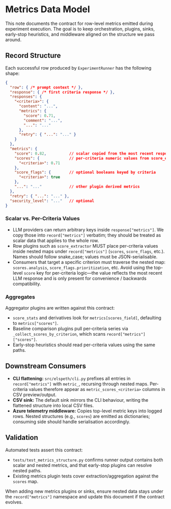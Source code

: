 # Metrics Data Model

This note documents the contract for row-level metrics emitted during experiment
execution. The goal is to keep orchestration, plugins, sinks, early-stop
heuristics, and middleware aligned on the structure we pass around.

## Record Structure

Each successful row produced by `ExperimentRunner` has the following shape:

```json
{
  "row": { /* prompt context */ },
  "response": { /* first criteria response */ },
  "responses": {
    "<criteria>": {
      "content": "...",
      "metrics": {
        "score": 0.71,
        "comment": "...",
        "...": "..."
      },
      "retry": { "...": "..." }
    }
  },
  "metrics": {
    "score": 0.82,          // scalar copied from the most recent response
    "scores": {             // per-criteria numeric values from score_extractor
      "<criteria>": 0.71
    },
    "score_flags": {        // optional booleans keyed by criteria
      "<criteria>": true
    },
    "...": "..."            // other plugin derived metrics
  },
  "retry": { "...": "..." },
  "security_level": "..."   // optional
}
```

### Scalar vs. Per-Criteria Values

- LLM providers can return arbitrary keys inside `response["metrics"]`. We copy
  those into `record["metrics"]` verbatim; they should be treated as scalar data
  that applies to the whole row.
- Row plugins such as `score_extractor` MUST place per-criteria values inside
  nested maps under `record["metrics"]` (`scores`, `score_flags`, etc.). Names
  should follow snake_case; values must be JSON-serialisable.
- Consumers that target a specific criterion must traverse the nested map:
  `scores.analysis`, `score_flags.prioritization`, etc. Avoid using the top-level
  `score` key for per-criteria logic—the value reflects the most recent LLM
  response and is only present for convenience / backwards compatibility.

### Aggregates

Aggregator plugins are written against this contract:

- `score_stats` and derivatives look for `metrics[scores_field]`, defaulting to
  `metrics["scores"]`.
- Baseline comparison plugins pull per-criteria series via
  `_collect_scores_by_criterion`, which scans `record["metrics"]["scores"]`.
- Early-stop heuristics should read per-criteria values using the same paths.

## Downstream Consumers

- **CLI flattening:** `src/elspeth/cli.py` prefixes all entries in `record["metrics"]`
  with `metric_`, recursing through nested maps. Per-criteria values therefore
  appear as `metric_scores_<criteria>` columns in CSV preview/output.
- **CSV sink:** The default sink mirrors the CLI behaviour, writing the flattened
  structure into local CSV files.
- **Azure telemetry middleware:** Copies top-level metric keys into logged rows.
  Nested structures (e.g., `scores`) are emitted as dictionaries; consuming side
  should handle serialisation accordingly.

## Validation

Automated tests assert this contract:

- `tests/test_metrics_structure.py` confirms runner output contains both scalar
  and nested metrics, and that early-stop plugins can resolve nested paths.
- Existing metrics plugin tests cover extraction/aggregation against the
  `scores` map.

When adding new metrics plugins or sinks, ensure nested data stays under the
`record["metrics"]` namespace and update this document if the contract evolves.
